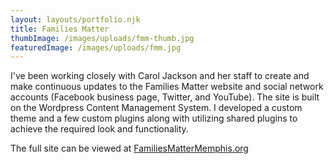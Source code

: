 ```yaml
---
layout: layouts/portfolio.njk
title: Families Matter
thumbImage: /images/uploads/fmm-thumb.jpg
featuredImage: /images/uploads/fmm.jpg
---
```

I've been working closely with Carol Jackson and her staff to create and make continuous updates to the Families Matter website and social network accounts (Facebook business page, Twitter, and YouTube). The site is built on the Wordpress Content Management System. I developed a custom theme and a few custom plugins along with utilizing shared plugins to achieve the required look and functionality.

The full site can be viewed at [FamiliesMatterMemphis.org](http://familiesmattermemphis.org/)